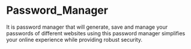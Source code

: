 # Password_Manager
It is password manager that will generate, save and manage your passwords of different websites using this password manager simplifies your online experience while providing robust security.
